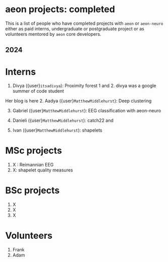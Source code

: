 
[//]: # (Try to put references in harvard style for consistency.)

# aeon projects: completed

This is a list of people who have completed projects with `aeon` or `aeon-neuro`
either as paid interns, undergraduate or postgraduate project or as volunteers
mentored by `aeon` core developers.

## 2024

# Interns

1. Divya ({user}`itsadivya`): Proximity forest 1 and 2.
divya was a google summer of code student

Her blog is here
2. Aadya ({user}`MatthewMiddlehurst`): Deep clustering

3. Gabriel ({user}`MatthewMiddlehurst`): EEG classification with aeon-neuro

4. Danieli ({user}`MatthewMiddlehurst`): catch22 and

5. Ivan ({user}`MatthewMiddlehurst`): shapelets

# MSc projects

1. X :  Reimannian EEG
2. X: shapelet quality measures

# BSc projects

1. X
2. X
3. X

# Volunteers

1. Frank
2. Adam
